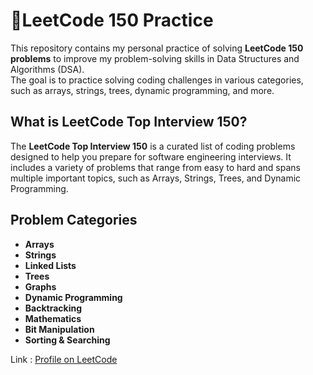 # 👾LeetCode 150 Practice

This repository contains my personal practice of solving **LeetCode 150 problems** to improve my problem-solving skills in Data Structures and Algorithms (DSA).  
The goal is to practice solving coding challenges in various categories, such as arrays, strings, trees, dynamic programming, and more.

## What is LeetCode Top Interview 150?
The **LeetCode Top Interview 150** is a curated list of coding problems designed to help you prepare for software engineering interviews. It includes a variety of problems that range from easy to hard and spans multiple important topics, such as Arrays, Strings, Trees, and Dynamic Programming.

## Problem Categories
- **Arrays**
- **Strings**
- **Linked Lists**
- **Trees**
- **Graphs**
- **Dynamic Programming**
- **Backtracking**
- **Mathematics**
- **Bit Manipulation**
- **Sorting & Searching**

Link : <a href="https://leetcode.com/u/Azard7985/" target="_new">Profile on LeetCode</a>

